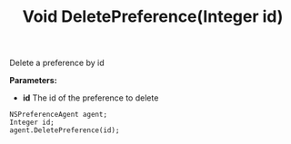 ﻿---
uid: crmscript_ref_NSPreferenceAgent_DeletePreference
title: Void DeletePreference(Integer id)
intellisense: NSPreferenceAgent.DeletePreference
keywords: NSPreferenceAgent, DeletePreference
so.topic: reference
---

Delete a preference by id

**Parameters:**
 - **id** The id of the preference to delete

```crmscript
NSPreferenceAgent agent;
Integer id;
agent.DeletePreference(id);
```

